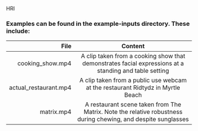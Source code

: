 HRI 


### Examples can be found in the example-inputs directory. These include:

| File          | Content       |
| -------------:|:-------------:| 
| cooking_show.mp4           | A clip taken from a cooking show that demonstrates facial expressions at a standing and table setting |
| actual_restaurant.mp4      | A clip taken from a public use webcam at the restaurant Ridtydz in Myrtle Beach      |
| matrix.mp4      | A restaurant scene taken from The Matrix. Note the relative robustness during chewing, and despite sunglasses      |












